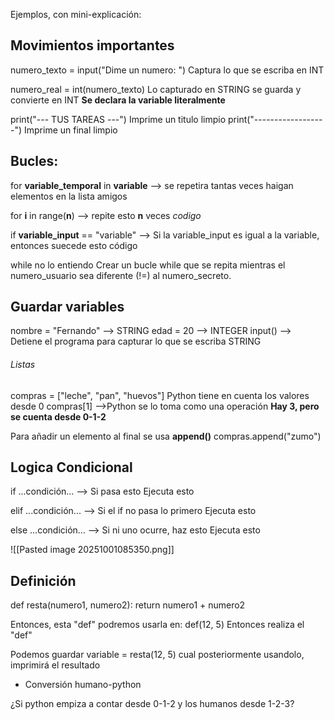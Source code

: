 Ejemplos, con mini-explicación:


## Movimientos importantes

numero_texto = input("Dime un numero: ")
	Captura lo que se escriba en INT
	
numero_real = int(numero_texto)
	Lo capturado en STRING se guarda y convierte en INT
		**Se declara la variable literalmente**

print("--- TUS TAREAS ---") Imprime un titulo limpio
print("------------------") Imprime un final limpio
## Bucles:

for **variable_temporal** in **variable** --> se repetira tantas veces haigan elementos en la lista amigos

for **i** in range(**n**) --> repite esto **n** veces
	*codigo*

if **variable_input** == "variable" --> Si la variable_input es igual a la variable, entonces suecede esto
	código

while no lo entiendo
Crear un bucle while que se repita mientras el numero_usuario sea diferente (!=) al numero_secreto.


## Guardar variables

nombre = "Fernando" --> STRING
edad = 20 --> INTEGER
input() --> Detiene el programa para capturar lo que se escriba STRING
	
###### Listas
compras = ["leche", "pan", "huevos"]
	Python tiene en cuenta los valores desde 0
			compras[1] -->Python se lo toma como una operación
			**Hay 3, pero se cuenta desde 0-1-2**
			
Para añadir un elemento al final se usa **append()**
compras.append("zumo")

## Logica Condicional

if ...condición... --> Si pasa esto
	Ejecuta esto

elif ...condición... --> Si el if no pasa lo primero
	Ejecuta esto

else ...condición... --> Si ni uno ocurre, haz esto
	Ejecuta esto

![[Pasted image 20251001085350.png]]


## Definición

def resta(numero1, numero2):
    return numero1 + numero2

Entonces, esta "def" podremos usarla en:
def(12, 5)
	Entonces realiza el "def"

Podemos guardar 
variable = resta(12, 5) cual posteriormente usandolo, imprimirá el resultado

* Conversión humano-python

¿Si python empiza a contar desde 0-1-2 y los humanos desde 1-2-3?

